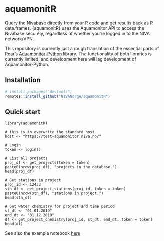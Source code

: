 aquamonitR
================

Query the Nivabase directly from your R code and get results back as R
data.frames. {aquamonitR} uses the Aquamonitor API to access the
Nivabase securely, regardless of whether you’re logged in to the NIVA
network/VPN.

This repository is currently just a rough translation of the essential
parts of Roar’s
[Aquamonitor-Python](https://github.com/NIVANorge/Aquamonitor-Python)
library. The functionality of both libraries is currently limited, and
development here will lag development of Aquamonitor-Python.

## Installation

``` r
# install.packages("devtools")
remotes::install_github("NIVANorge/aquamonitR")
```

## Quick start

    library(aquamonitR)
    
    # this is to overwrite the standard host
    host <- "https://test-aquamonitor.niva.no/"
    
    # Login
    token <- login()
    
    # List all projects
    proj_df <- get_projects(token = token)
    paste0(nrow(proj_df), "projects in the database.")
    head(proj_df)
    
    # Get stations in project
    proj_id <- 12433
    stn_df <- get_project_stations(proj_id, token = token)
    paste0(nrow(stn_df), "stations in project.")
    head(stn_df)
    
    # Get water chemistry for project and time period
    st_dt <- "01.01.2019"
    end_dt <- "31.12.2019"
    df <- get_project_chemistry(proj_id, st_dt, end_dt, token = token)
    head(df)

See also the example notebook
[here](https://nbviewer.jupyter.org/github/NIVANorge/aquamonitR/blob/main/examples/query_chem.ipynb)
